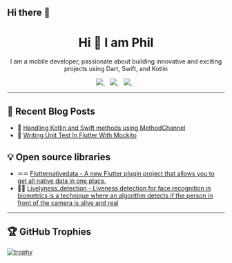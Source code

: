 ## Hi there 👋

<H1 align='center'>Hi 👋 I am Phil</H1>
<p align='center'>I am a mobile developer, passionate about building innovative and exciting projects using Dart, Swift, and Kotlin</p>

<p align='center'>
<a href="mailto:philnately24@gmail.com">
  <img src="https://img.shields.io/badge/email-%23D14836.svg?&style=for-the-badge&logo=gmail&logoColor=white" />
</a>&nbsp;&nbsp;
<a href="https://x.com/phil_nately">
  <img src="https://img.shields.io/badge/twitter-%231DA1F2.svg?&style=for-the-badge&logo=twitter&logoColor=white" />
</a>&nbsp;&nbsp;
<a href="https://www.linkedin.com/in/philipigboba/">
  <img src="https://img.shields.io/badge/linkedin-%230077B5.svg?&style=for-the-badge&logo=linkedin&logoColor=white" />
</a>&nbsp;&nbsp;
<!-- <img src="https://gpvc.arturio.dev/o-ifeanyi" /> -->
</p>

---

## 📖 Recent Blog Posts

- 🤖 <a href="https://www.linkedin.com/feed/update/urn:li:activity:7171105504197234688">Handling Kotlin and Swift methods using MethodChannel</a> 
- 🧪 <a href="https://www.linkedin.com/feed/update/urn:li:activity:7136783805494833152">Writing Unit Test In Flutter With Mockito</a>


## 💡 Open source libraries
- ♒️♒️ <a href="https://pub.dev/packages/flutternativedata">Flutternativedata - A new Flutter plugin project that allows you to get all native data in one place. </a> 
- 📶📶 <a href="https://pub.dev/packages/livelyness_detection">Livelyness_detection - Liveness detection for face recognition in biometrics is a technique where an algorithm detects if the person in front of the camera is alive and real </a> 

---

## 🏆 GitHub Trophies

[![trophy](https://github-profile-trophy.vercel.app/?username=zfinix&theme=onedark&margin-w=15&margin-h=15)](https://www.buymeacoffee.com/pantani)
